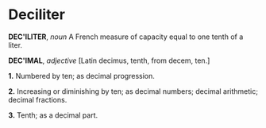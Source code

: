 # Deciliter

**DEC'ILITER**, _noun_ A French measure of capacity equal to one tenth of a liter.

**DEC'IMAL**, _adjective_ \[Latin decimus, tenth, from decem, ten.\]

**1.** Numbered by ten; as decimal progression.

**2.** Increasing or diminishing by ten; as decimal numbers; decimal arithmetic; decimal fractions.

**3.** Tenth; as a decimal part.